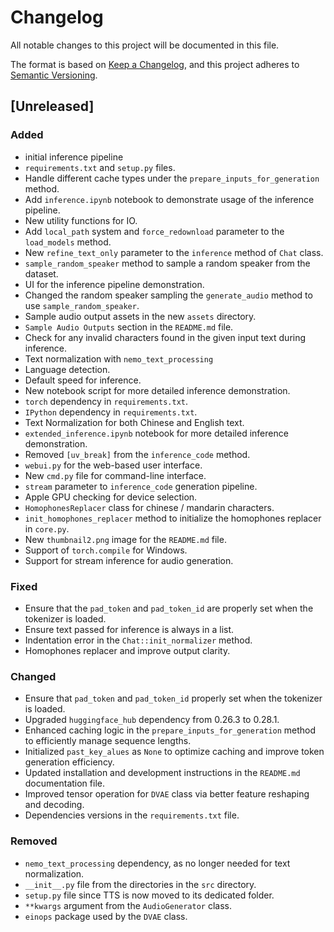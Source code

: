 # Changelog

All notable changes to this project will be documented in this file.

The format is based on [Keep a Changelog](https://keepachangelog.com/en/1.1.0/),
and this project adheres to [Semantic Versioning](https://semver.org/spec/v2.0.0.html).

## [Unreleased]

### Added

- initial inference pipeline
- `requirements.txt` and `setup.py` files.
- Handle different cache types under the `prepare_inputs_for_generation` method.
- Add `inference.ipynb` notebook to demonstrate usage of the inference pipeline.
- New utility functions for IO.
- Add `local_path` system and `force_redownload` parameter to the `load_models` method.
- New `refine_text_only` parameter to the `inference` method of `Chat` class.
- `sample_random_speaker` method to sample a random speaker from the dataset.
- UI for the inference pipeline demonstration.
- Changed the random speaker sampling the `generate_audio` method to use `sample_random_speaker`.
- Sample audio output assets in the new `assets` directory.
- `Sample Audio Outputs` section in the `README.md` file.
- Check for any invalid characters found in the given input text during inference.
- Text normalization with `nemo_text_processing`
- Language detection.
- Default speed for inference.
- New notebook script for more detailed inference demonstration.
- `torch` dependency in `requirements.txt`.
- `IPython` dependency in `requirements.txt`.
- Text Normalization for both Chinese and English text.
- `extended_inference.ipynb` notebook for more detailed inference demonstration.
- Removed `[uv_break]` from the `inference_code` method.
- `webui.py` for the web-based user interface.
- New `cmd.py` file for command-line interface.
- `stream` parameter to `inference_code` generation pipeline.
- Apple GPU checking for device selection. 
- `HomophonesReplacer` class for chinese / mandarin characters.
- `init_homophones_replacer` method to initialize the homophones replacer in `core.py`.
- New `thumbnail2.png` image for the `README.md` file.
- Support of `torch.compile` for Windows.
- Support for stream inference for audio generation.

### Fixed

- Ensure that the `pad_token` and `pad_token_id` are properly set when the tokenizer is loaded.
- Ensure text passed for inference is always in a list.
- Indentation error in the `Chat::init_normalizer` method.
- Homophones replacer and improve output clarity.

### Changed

- Ensure that `pad_token` and `pad_token_id` properly set when the tokenizer is loaded.
- Upgraded `huggingface_hub` dependency from 0.26.3 to 0.28.1.
- Enhanced caching logic in the `prepare_inputs_for_generation` method to efficiently manage sequence lengths.
- Initialized `past_key_alues` as `None` to optimize caching and improve token generation efficiency.
- Updated installation and development instructions in the `README.md` documentation file.
- Improved tensor operation for `DVAE` class via better feature reshaping and decoding.
- Dependencies versions in the `requirements.txt` file.

### Removed

- `nemo_text_processing` dependency, as no longer needed for text normalization.
- `__init__.py` file from the directories in the `src` directory.
- `setup.py` file since TTS is now moved to its dedicated folder.
- `**kwargs` argument from the `AudioGenerator` class.
- `einops` package used by the `DVAE` class.
